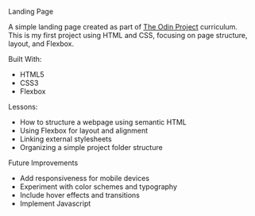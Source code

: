 Landing Page

A simple landing page created as part of [The Odin Project](https://www.theodinproject.com/) curriculum.  
This is my first project using HTML and CSS, focusing on page structure, layout, and Flexbox.

Built With:
- HTML5  
- CSS3  
- Flexbox  

Lessons:
- How to structure a webpage using semantic HTML  
- Using Flexbox for layout and alignment  
- Linking external stylesheets  
- Organizing a simple project folder structure  

Future Improvements
- Add responsiveness for mobile devices  
- Experiment with color schemes and typography  
- Include hover effects and transitions
- Implement Javascript
